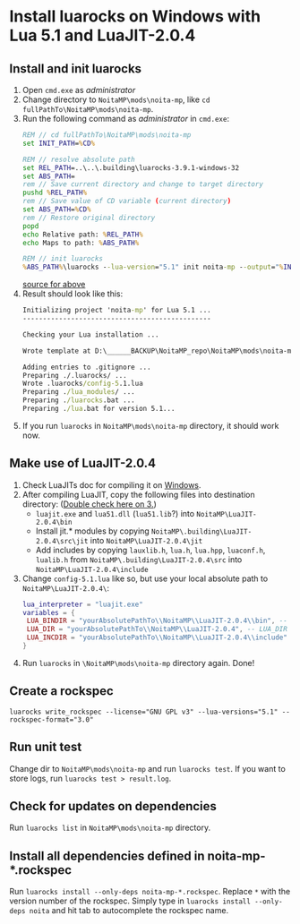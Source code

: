 # Install luarocks on Windows with Lua 5.1 and LuaJIT-2.0.4

## Install and init luarocks

1. Open `cmd.exe` as *administrator*
2. Change directory to `NoitaMP\mods\noita-mp`, like `cd fullPathTo\NoitaMP\mods\noita-mp`.
3. Run the following command as *administrator* in `cmd.exe`:
   ```cmd
   REM // cd fullPathTo\NoitaMP\mods\noita-mp
   set INIT_PATH=%CD%
   
   REM // resolve absolute path
   set REL_PATH=..\..\.building\luarocks-3.9.1-windows-32
   set ABS_PATH=
   rem // Save current directory and change to target directory
   pushd %REL_PATH%
   rem // Save value of CD variable (current directory)
   set ABS_PATH=%CD%
   rem // Restore original directory
   popd   
   echo Relative path: %REL_PATH%
   echo Maps to path: %ABS_PATH%
   
   REM // init luarocks
   %ABS_PATH%\luarocks --lua-version="5.1" init noita-mp --output="%INIT_PATH%" --homepage="https://github.com/Ismoh/NoitaMP" --lua-versions="5.1" --license="GNU GPL v3"
   ```
   [source for above](https://stackoverflow.com/questions/1645843/resolve-absolute-path-from-relative-path-and-or-file-name)
4. Result should look like this:
   ```cmd
   Initializing project 'noita-mp' for Lua 5.1 ...
   -----------------------------------------------
   
   Checking your Lua installation ...
   
   Wrote template at D:\______BACKUP\NoitaMP_repo\NoitaMP\mods\noita-mp -- you should now edit and finish it.
   
   Adding entries to .gitignore ...
   Preparing ./.luarocks/ ...
   Wrote .luarocks/config-5.1.lua
   Preparing ./lua_modules/ ...
   Preparing ./luarocks.bat ...
   Preparing ./lua.bat for version 5.1...
   ```
5. If you run `luarocks` in `NoitaMP\mods\noita-mp` directory, it should work now.

## Make use of LuaJIT-2.0.4
1. Check LuaJITs doc for compiling it on [Windows](https://luajit.org/install.html#windows).
2. After compiling LuaJIT, copy the following files into destination directory: ([Double check here on 3.](https://gist.github.com/Egor-Skriptunoff/cb952f7eaf39b7b1bf739b818ece87cd))
   - `luajit.exe` and `lua51.dll` (`lua51.lib`?) into `NoitaMP\LuaJIT-2.0.4\bin`
   - Install jit.* modules by copying `NoitaMP\.building\LuaJIT-2.0.4\src\jit` into `NoitaMP\LuaJIT-2.0.4\jit`
   - Add includes by copying `lauxlib.h`, `lua.h`, `lua.hpp`, `luaconf.h`, `lualib.h` from `NoitaMP\.building\LuaJIT-2.0.4\src` into `NoitaMP\LuaJIT-2.0.4\include`
3. Change `config-5.1.lua` like so, but use your local absolute path to `NoitaMP\LuaJIT-2.0.4\`:
   ```lua
   lua_interpreter = "luajit.exe"
   variables = {
    LUA_BINDIR = "yourAbsolutePathTo\\NoitaMP\\LuaJIT-2.0.4\\bin", -- LUA_BINDIR = "C:\\msys64\\mingw32\\bin",
    LUA_DIR = "yourAbsolutePathTo\\NoitaMP\\LuaJIT-2.0.4", -- LUA_DIR = "C:\\msys64\\mingw32",
    LUA_INCDIR = "yourAbsolutePathTo\\NoitaMP\\LuaJIT-2.0.4\\include" -- LUA_INCDIR = "C:\\msys64\\mingw32/include/lua5.1"
   }
   ```
4. Run `luarocks` in `\NoitaMP\mods\noita-mp` directory again. Done!

## Create a rockspec
`luarocks write_rockspec --license="GNU GPL v3" --lua-versions="5.1" --rockspec-format="3.0"`

## Run unit test
Change dir to `NoitaMP\mods\noita-mp` and run `luarocks test`.
If you want to store logs, run `luarocks test > result.log`.

## Check for updates on dependencies
Run `luarocks list` in `NoitaMP\mods\noita-mp` directory.

## Install all dependencies defined in noita-mp-*.rockspec
Run `luarocks install --only-deps noita-mp-*.rockspec`. Replace `*` with the version number of the rockspec.
Simply type in `luarocks install --only-deps noita` and hit tab to autocomplete the rockspec name.